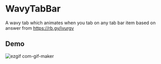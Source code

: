 
# WavyTabBar

A wavy tab which animates when you tab on any tab bar item based on answer from https://rb.gy/ivurgv


## Demo

![ezgif com-gif-maker](https://user-images.githubusercontent.com/25391160/216749322-a2f33d36-f4a7-46dc-b59b-f6e414ca18d2.gif)
